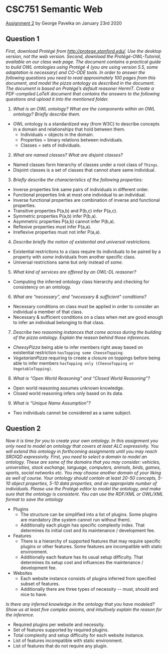 # CSC751 Semantic Web

[Assignment 2][1] by George Pavelka on January 23rd 2020

## Question 1

_First, download Protégé from http://protege.stanford.edu/. Use the desktop version, not the web version. Second, download the Protégé-OWL-Tutorial, available on our class web page. The document contains a practical guide to build OWL ontologies using Protégé 4 (you are using version 5.5, some adaptation is necessary) and CO-ODE tools. In order to answer the following questions you need to read approximately 100 pages from this document, and model the pizza ontology as described in the document. The document is based on Protégé’s default reasoner HermiT. Create a PDF-compiled LaTeX document that contains the answers to the following questions and upload it into the mentioned folder._

1. _What is an OWL ontology? What are the components within an OWL ontology? Briefly describe them._

  * OWL ontology is a standardized way (from W3C) to describe concepts in a domain and relationships that hold between them. 
    * Individuals = objects in the domain.
    * Properties = binary relations between individuals.
    * Classes = sets of individuals.

2. _What are named classes? What are disjoint classes?_

  * Named classes form hierarchy of classes under a root class of `Things`.
  * Disjoint classes is a set of classes that cannot share same individual.

3. _Briefly describe the characteristics of the following properties:_

  * Inverse properties link same pairs of individuals in different order.
  * Functional properties link at most one individual to an individual.
  * Inverse functional properties are combination of inverse and functional properties.
  * Transitive properties P(a,b) and P(b,c) infer P(a,c).
  * Symmetric properties P(a,b) infer P(b,a).
  * Asymmetric properties P(a,b) cannot infer P(b,a).
  * Reflexive properties must infer P(a,a).
  * Irreflexive properties must not infer P(a,a).
 
4. _Describe briefly the notion of existential and universal restrictions._

  * Existential restrictions to a class require its individuals to be paired by a property with _some_ individuals from another specific class.
  * Universal restrictions same but _only_ instead of _some_.

5. _What kind of services are offered by an OWL-DL reasoner?_

  * Computing the inferred ontology class hierarchy and checking for consistency on an ontology.

6. _What are “necessary”, and “necessary & sufficient” conditions?_

  * Necessary conditions on class must be applied in order to consider an individual a member of that class.
  * Necessary & sufficient conditions on a class when met are good enough to infer an individual belonging to that class.

7. _Describe two reasoning instances that come across during the building of the pizza ontology. Explain the reason behind those inferences._

  * _CheesyPizza_ being able to infer members right away based on existential restriction `hasTopping some CheeseTopping`.
  * _VegetarianPizza_ requiring to create a closure on toppings before being able to infer members `hasTopping only (CheeseTopping or VegetableTopping)`.

8. _What is “Open World Reasoning” and “Closed World Reasoning”?_

  * Open world reasoning assumes unknown knowledge.
  * Closed world reasoning infers only based on its data.

9. _What is “Unique Name Assumption”?_

  * Two individuals cannot be considered as a same subject.

## Question 2

_Now it is time for you to create your own ontology. In this assignment you only need to model an ontology that covers at least ALC expressivity. You will extend this ontology in forthcoming assignments until you may reach SROIQD expressivity. First, you need to select a domain to model an ontology. These are some of the domains that you may consider: vehicles, universities, stock exchange, language, computers, animals, birds, games, sports, social networks etc. You may choose another domain of your liking as well of course. Your ontology should contain at least 20-50 concepts, 5-10 object properties, 5-10 data properties, and an appropriate number of individuals. Please use the Protégé editor to model the ontology, and make sure that the ontology is consistent. You can use the RDF/XML or OWL/XML format to save the ontology_

  * Plugins
    * The structure can be simplified into a list of plugins. Some plugins are mandatory (the system cannot run without them).
    * Additionally each plugin has specific complexity index. That determines its initial cost and its maintenance / development fee.
  *  Features
     *  There is a hierarchy of supported features that may require specific plugins or other features. Some features are incompatible with static environment.
     *  Additionally each feature has its usual setup difficulty. That determines its setup cost and influences the maintenance / development fee.
  *  Websites
     *  Each website instance consists of plugins inferred from specified subset of features.
     *  Additionally there are three types of necessity -- must, should and nice to have.

_Is there any inferred knowledge in the ontology that you have modeled? Show us at least five complex axioms, and intuitively explain the reason for the inference._

  * Required plugins per website and necessity.
  * Set of features supported by required plugins.
  * Total complexity and setup difficulty for each website instance.
  * List of features incompatible with static environment.
  * List of features that do not require any plugin.

[1]: http://www.cs.miami.edu/home/visser/csc751-files/CSC751-Assignment-2.pdf
(Assignment source PDF)
